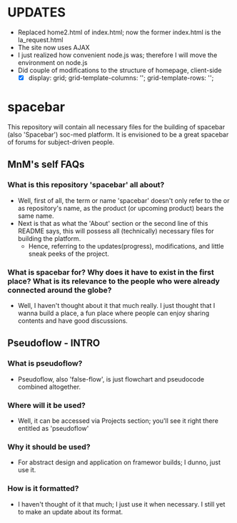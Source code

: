 # UPDATES
- Replaced home2.html of index.html; now the former index.html is the la_request.html
- The site now uses AJAX
- I just realized how convenient node.js was; therefore I will move the environment on node.js
- Did couple of modifications to the structure of homepage, client-side
  - [x] display: grid; grid-template-columns: ''; grid-template-rows: '';

# spacebar
This repository will contain all necessary files for the building of spacebar (also 'Spacebar') soc-med platform. It is envisioned to be a great spacebar of forums for subject-driven people.

## MnM's self FAQs
### What is this repository 'spacebar' all about?
- Well, first of all, the term or name 'spacebar' doesn't only refer to the or as repository's name, as the product (or upcoming product) bears the same name.
- Next is that as what the 'About' section or the second line of this README says, this will possess all (technically) necessary files for building the platform.
  - Hence, referring to the updates(progress), modifications, and little sneak peeks of the project.

### What is spacebar for? Why does it have to exist in the first place? What is its relevance to the people who were already connected around the globe?
- Well, I haven't thought about it that much really. I just thought that I wanna build a place, a fun place where people can enjoy sharing contents and have good discussions.

## Pseudoflow - INTRO
### What is pseudoflow?
- Pseudoflow, also 'false-flow', is just flowchart and pseudocode combined altogether.
### Where will it be used?
- Well, it can be accessed via Projects section; you'll see it right there entitled as 'pseudoflow'
### Why it should be used?
- For abstract design and application on framewor builds; I dunno, just use it.
### How is it formatted?
- I haven't thought of it that much; I just use it when necessary. I still yet to make an update about its format.
